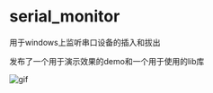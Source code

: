# serial_monitor

用于windows上监听串口设备的插入和拔出

发布了一个用于演示效果的demo和一个用于使用的lib库

![gif](https://github.com/serial_monitor/demo.gif)
